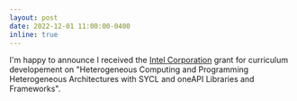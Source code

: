 ```yaml
---
layout: post
date: 2022-12-01 11:00:00-0400
inline: true
---
```


I'm happy to announce I received the [Intel Corporation](https://www.intel.com/content/www/us/en/homepage.html) grant for curriculum developement on "Heterogeneous Computing and Programming Heterogeneous Architectures with SYCL
and oneAPI Libraries and Frameworks". 
